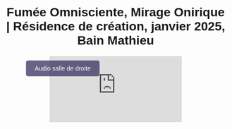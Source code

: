 <html lang="fr">
<head>
    <meta charset="UTF-8">
    <meta name="viewport" content="width=device-width, initial-scale=1.0">
    <title>Félix-Antoine Coutu</title>
    <style>
        body {
            font-family: Arial, sans-serif;
            text-align: center;
            padding: 10px;
        }
        .video-container {
            position: relative;
            display: inline-block;
        }
        .btn-video {
            position: absolute;
            top: 10px;
            left: 10%;
            transform: translateX(-50%);
            background-color: #433d69;
            color: white;
            padding: 10px 20px;
            border: none;
            font-size: 14px;
            cursor: pointer;
            border-radius: 5px;
            opacity: 0.8;
            transition: opacity 0.3s, background-color 0.3s;
            z-index: 10;
            text-align: left;
        }
        .btn-video:hover {
            opacity: 1;
        }
        .btn-salle1 {
            background-color: #194f18;
        }
        .btn-salle2 {
            background-color: #433d69;
        }
    </style>
</head>
<body>

<h1 class="titre-1">Fumée Omnisciente, Mirage Onirique | Résidence de création, janvier 2025, Bain Mathieu</h1>

<div class="video-container">
    <iframe id="video" width="100%" height="auto" src="https://www.youtube.com/embed/fm00cFcoJM8?enablejsapi=1" frameborder="0" allow="autoplay; encrypted-media" allowfullscreen></iframe>
    <button id="btnBascule" class="btn-video">Audio salle de droite</button>
</div>

<audio id="audioSalle1" loop>
    <source src="https://www.dropbox.com/scl/fi/xslc65agq0msywqp9w1px/FOMO_Audio_Perfo-res-Bain-Mathieu.mp3?rlkey=uecntb0ntbjg7dau3m46smpy8&st=lhe0s2ao&raw=1" type="audio/wav">
</audio>

<audio id="audioSalle2" loop>
    <source src="audio_salle2.mp3" type="audio/mp3">
</audio>

<script>
    var audioSalle1 = document.getElementById("audioSalle1");
    var audioSalle2 = document.getElementById("audioSalle2");
    var btnBascule = document.getElementById("btnBascule");

    var audioActif = audioSalle2;
    btnBascule.classList.add("btn-salle2");

    var player;
    
    // Fonction d'initialisation de l'API YouTube
    function onYouTubePlayerAPIReady() {
        player = new YT.Player('video', {
            events: {
                'onStateChange': onPlayerStateChange,
            }
        });
    }

    // Quand l'état de la vidéo change (lecture, pause, etc.)
    function onPlayerStateChange(event) {
        if (event.data == YT.PlayerState.PLAYING) {
            if (audioActif.paused) {
                audioActif.currentTime = player.getCurrentTime();
                audioActif.play();
            }
        } else if (event.data == YT.PlayerState.PAUSED) {
            audioActif.pause();
        }
    }

    // Synchronisation de l'audio et de la vidéo en fonction du temps
    setInterval(function() {
        if (player && !player.getPlayerState() == YT.PlayerState.PAUSED) {
            audioActif.currentTime = player.getCurrentTime();
        }
    }, 100);

    btnBascule.addEventListener("click", function() {
        if (audioActif === audioSalle1) {
            audioSalle1.muted = true;
            audioSalle2.muted = false;
            audioActif = audioSalle2;
            btnBascule.textContent = "Audio salle de droite";
            btnBascule.classList.remove("btn-salle1");
            btnBascule.classList.add("btn-salle2");
        } else {
            audioSalle1.muted = false;
            audioSalle2.muted = true;
            audioActif = audioSalle1;
            btnBascule.textContent = "Audio salle de gauche";
            btnBascule.classList.remove("btn-salle2");
            btnBascule.classList.add("btn-salle1");
        }

        audioActif.currentTime = player.getCurrentTime();
        if (player.getPlayerState() !== YT.PlayerState.PAUSED) {
            audioActif.play();
        }
    });

    // Charger l'API YouTube Iframe Player
    var tag = document.createElement('script');
    tag.src = "https://www.youtube.com/iframe_api";
    var firstScriptTag = document.getElementsByTagName('script')[0];
    firstScriptTag.parentNode.insertBefore(tag, firstScriptTag);
</script>

</body>
</html>
